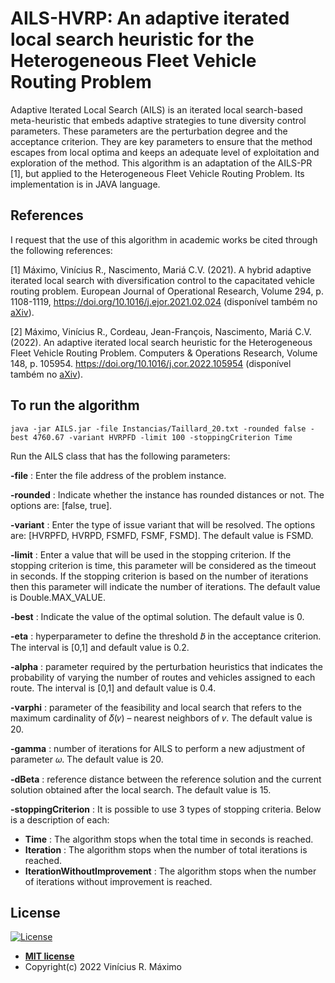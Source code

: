 # AILS-HVRP: An adaptive iterated local search heuristic for the Heterogeneous Fleet Vehicle Routing Problem

Adaptive Iterated Local Search (AILS) is an iterated local search-based meta-heuristic that embeds adaptive strategies to tune  diversity control parameters. These parameters are the perturbation degree and the acceptance criterion. They are key parameters to ensure that the method escapes from local optima and keeps an adequate level of exploitation and exploration of the method. This algorithm is an adaptation of the AILS-PR [1], but applied to the Heterogeneous Fleet Vehicle Routing Problem. Its implementation is in JAVA language.

## References

I request that the use of this algorithm in academic works be cited through the following references:

[1] Máximo, Vinícius R., Nascimento, Mariá C.V. (2021).
A hybrid adaptive iterated local search with diversification control to the capacitated vehicle routing problem. European Journal of Operational Research, Volume 294, p. 1108-1119, https://doi.org/10.1016/j.ejor.2021.02.024 (disponível também no [aXiv](https://arxiv.org/abs/2012.11021)).

[2] Máximo, Vinícius R., Cordeau, Jean-François, Nascimento, Mariá C.V. (2022).
An adaptive iterated local search heuristic for the Heterogeneous Fleet Vehicle Routing Problem. Computers & Operations Research, Volume 148, p. 105954.
https://doi.org/10.1016/j.cor.2022.105954 (disponível também no [aXiv](https://arxiv.org/abs/2111.12821)).

## To run the algorithm

```console
java -jar AILS.jar -file Instancias/Taillard_20.txt -rounded false -best 4760.67 -variant HVRPFD -limit 100 -stoppingCriterion Time 
```

Run the AILS class that has the following parameters:

**-file** : Enter the file address of the problem instance.

**-rounded** : Indicate whether the instance has rounded distances or not. The options are: [false, true].

**-variant** : Enter the type of issue variant that will be resolved. The options are: [HVRPFD, HVRPD, FSMFD, FSMF, FSMD]. The default value is FSMD.

**-limit** : Enter a value that will be used in the stopping criterion. If the stopping criterion is time, this parameter will be considered as the timeout in seconds. If the stopping criterion is based on the number of iterations then this parameter will indicate the number of iterations. The default value is Double.MAX_VALUE.

**-best** : Indicate the value of the optimal solution. The default value is 0.

**-eta** : hyperparameter to define the threshold 𝑏̄ in the acceptance criterion. The interval is [0,1] and default value is 0.2.

**-alpha** : parameter required by the perturbation heuristics that indicates the probability of varying the number of routes and vehicles assigned to each route. The interval is [0,1] and default value is 0.4.

**-varphi** : parameter of the feasibility and local search that refers to the maximum cardinality of 𝛿(𝑣) – nearest neighbors of 𝑣. The default value is 20.

**-gamma** : number of iterations for AILS to perform a new adjustment of parameter 𝜔. The default value is 20.

**-dBeta** : reference distance between the reference solution and the current solution obtained after the local search. The default value is 15.

**-stoppingCriterion** : It is possible to use 3 types of stopping criteria. Below is a description of each:
* **Time** : The algorithm stops when the total time in seconds is reached.
* **Iteration** : The algorithm stops when the number of total iterations is reached. 
* **IterationWithoutImprovement** : The algorithm stops when the number of iterations without improvement is reached.

## License

[![License](http://img.shields.io/:license-mit-blue.svg?style=flat-square)](http://badges.mit-license.org)

- **[MIT license](https://opensource.org/licenses/MIT)**
- Copyright(c) 2022 Vinícius R. Máximo
